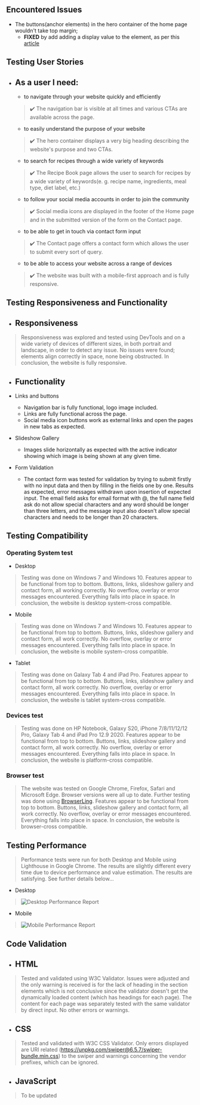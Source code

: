 ## Encountered Issues
- The buttons(anchor elements) in the hero container of the home page wouldn't take top margin;
    - **FIXED** by add adding a display value to the element, as per this [article](https://css-tricks.com/forums/topic/anchor-tag-not-registering-margin-top/)

## Testing User Stories
- ## As a user I need:
    - to navigate through your website quickly and efficiently
    >:heavy_check_mark: The navigation bar is visible at all times and various CTAs are available across the page.
    - to easily understand the purpose of your website
    >:heavy_check_mark: The hero container displays a very big heading describing the website's purpose and two CTAs.
    - to search for recipes through a wide variety of keywords
    >:heavy_check_mark: The Recipe Book page allows the user to search for recipes by a wide variety of keywords(e. g. recipe name, ingredients, meal type, diet label, etc.)
    - to follow your social media accounts in order to join the community
    >:heavy_check_mark: Social media icons are displayed in the footer of the Home page and in the submitted version of the form on the Contact page.
    - to be able to get in touch via contact form input
    >:heavy_check_mark: The Contact page offers a contact form which allows the user to submit every sort of query.
    - to be able to access your website across a range of devices
    >:heavy_check_mark: The website was built with a mobile-first approach and is fully responsive.

## Testing Responsiveness and Functionality

- ## Responsiveness

> Responsiveness was explored and tested using DevTools and on a wide variety of devices of different sizes, in both portrait and landscape, in order to detect any issue. No issues were found; elements align correctly in space, none being obstructed. In conclusion, the website is fully responsive.

- ## Functionality

- Links and buttons
    - Navigation bar is fully functional, logo image included.
    - Links are fully functional across the page.
    - Social media icon buttons work as external links and open the pages in new tabs as expected.

- Slideshow Gallery
    - Images slide horizontally as expected with the active indicator showing which image is being shown at any given time.

- Form Validation
    - The contact form was tested for validation by trying to submit firstly with no input data and then by filling in the fields one by one. Results as expected, error messages withdrawn upon insertion of expected input. The email field asks for email format with @, the full name field ask do not allow special characters and any word should be longer than three letters, and the message input also doesn't allow special characters and needs to be longer than 20 characters.

## Testing Compatibility
 
### Operating System test
- Desktop
> Testing was done on Windows 7 and Windows 10. Features appear to be functional from top to bottom. Buttons, links, slideshow gallery and contact form, all working correctly. No overflow, overlay or error messages encountered. Everything falls into place in space. In conclusion, the website is desktop system-cross compatible.

- Mobile
> Testing was done on Windows 7 and Windows 10. Features appear to be functional from top to bottom. Buttons, links, slideshow gallery and contact form, all work correctly. No overflow, overlay or error messages encountered. Everything falls into place in space. In conclusion, the website is mobile system-cross compatible.

- Tablet
> Testing was done on Galaxy Tab 4 and iPad Pro. Features appear to be functional from top to bottom. Buttons, links, slideshow gallery and contact form, all work correctly. No overflow, overlay or error messages encountered. Everything falls into place in space. In conclusion, the website is tablet system-cross compatible.

### Devices test

 > Testing was done on HP Notebook, Galaxy S20, iPhone 7/8/11/12/12 Pro, Galaxy Tab 4 and iPad Pro 12.9 2020. Features appear to be functional from top to bottom. Buttons, links, slideshow gallery and contact form, all work correctly. No overflow, overlay or error messages encountered. Everything falls into place in space. In conclusion, the website is platform-cross compatible.

 ### Browser test

 > The website was tested on Google Chrome, Firefox, Safari and Microsoft Edge. Browser versions were all up to date. Further testing was done using [BrowserLing](https://www.browserling.com/). Features appear to be functional from top to bottom. Buttons, links, slideshow gallery and contact form, all work correctly. No overflow, overlay or error messages encountered. Everything falls into place in space. In conclusion, the website is browser-cross compatible.

## Testing Performance
 > Performance tests were run for both Desktop and Mobile using Lighthouse in Google Chrome. The results are slightly different every time due to device performance and value estimation. The results are satisfying. See further details below...

- Desktop
> ![Desktop Performance Report](https://github.com/alexandruvalentin/Spice-Check/blob/master/readme-images/lighthouse-desktop.jpg)

- Mobile
> ![Mobile Performance Report](https://github.com/alexandruvalentin/Spice-Check/blob/master/readme-images/lighthouse-mobile.jpg)

## Code Validation

 - ## HTML
> Tested and validated using W3C Validator. Issues were adjusted and the only warning is received is for the lack of heading in the section elements which is not conclusive since the validator doesn't get the dynamically loaded content (which has headings for each page). The content for each page was separately tested with the same validator by direct input. No other errors or warnings.

 - ## CSS
> Tested and validated with W3C CSS Validator. Only errors displayed are URI related (https://unpkg.com/swiper@6.5.7/swiper-bundle.min.css) to the swiper and warnings concerning the vendor prefixes, which can be ignored.

 - ## JavaScript
> To be updated



